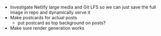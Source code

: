 - Investigate Netlify large media and Git LFS so we can just save the full image in repo and dynamically serve it
- Make postcards for actual posts
  - put postcard as top background on posts?
- Make sure render generation works